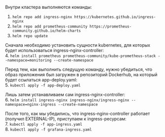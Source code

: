 Внутри кластера выполняются команды:      
1. ```helm repo add ingress-nginx https://kubernetes.github.io/ingress-nginx```     
2. ```helm repo add prometheus-community https://prometheus-community.github.io/helm-charts```     
3. ```helm repo update```     

Сначала необходимо установить сущности kubernetes, для которых будет использоваться ingress-nginx-controller:     
4. ```helm install prometheus prometheus-community/kube-prometheus-stack --namespace=monitoring --create-namespace```   

Перед тем, как выполнить следущую команду, нужно убедиться, что образ приложения был загружен в репозиторий Dockerhub, на который будет ссылаться app-deploy.yaml:       
5. ```kubectl apply -f app-deploy.yaml```     

Лишь затем устанавливаем сам ingress-nginx-controller:    
6. ```helm install ingress-nginx ingress-nginx/ingress-nginx --namespace=nginx-ingress --create-namespace```     

После того, как мы убедились, что ingress-nginx-controller работает (получил EXTERNAL-IP), приступаем к ingress-ресурсам:    
7. ```kubectl apply -f app-ingress.yaml```       
8. ```kubectl apply -f grafana-ingress.yaml```       

